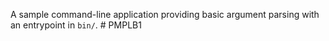 A sample command-line application providing basic argument parsing with an entrypoint in `bin/`.
#   P M P L B 1  
 